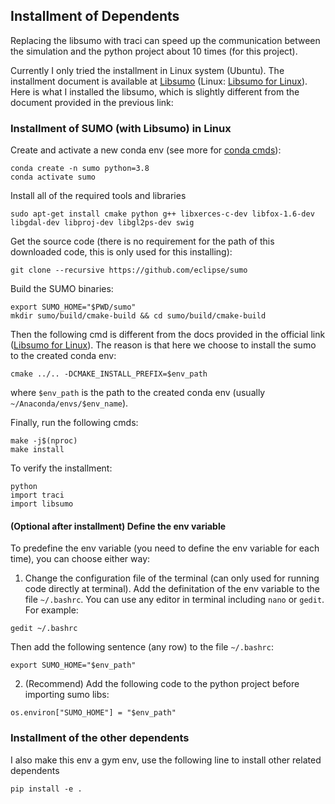 

## Installment of Dependents

Replacing the libsumo with traci can speed up the communication between the simulation and the python project about 10 times (for this project). 

Currently I only tried the installment in Linux system (Ubuntu). The installment document is available at [Libsumo](https://sumo.dlr.de/docs/Libsumo.html) (Linux: [Libsumo for Linux](https://sumo.dlr.de/docs/Installing/Linux_Build.html)). Here is what I installed the libsumo, which is slightly different from the document provided in the previous link:

### Installment of SUMO (with Libsumo) in Linux

Create and activate a new conda env (see more for [conda cmds](https://docs.conda.io/projects/conda/en/latest/user-guide/tasks/manage-environments.html)):

```
conda create -n sumo python=3.8
conda activate sumo
```

Install all of the required tools and libraries

```
sudo apt-get install cmake python g++ libxerces-c-dev libfox-1.6-dev libgdal-dev libproj-dev libgl2ps-dev swig
```
Get the source code (there is no requirement for the path of this downloaded code, this is only used for this installing):
```
git clone --recursive https://github.com/eclipse/sumo
```
Build the SUMO binaries:
```
export SUMO_HOME="$PWD/sumo"
mkdir sumo/build/cmake-build && cd sumo/build/cmake-build
```
Then the following cmd is different from the docs provided in the official link ([Libsumo for Linux](https://sumo.dlr.de/docs/Installing/Linux_Build.html)). The reason is that here we choose to install the sumo to the created conda env:
```
cmake ../.. -DCMAKE_INSTALL_PREFIX=$env_path
```
where ```$env_path``` is the path to the created conda env (usually ```~/Anaconda/envs/$env_name```). 

Finally, run the following cmds:
```
make -j$(nproc)
make install
```
To verify the installment:

```
python
import traci
import libsumo
```

#### (Optional after installment) Define the env variable

To predefine the env variable (you need to define the env variable for each time), you can choose either way:

1. Change the configuration file of the terminal (can only used for running code directly at terminal). Add the definitation of the env variable to the file ```~/.bashrc```. You can use any editor in terminal including ```nano``` or ```gedit```. For example:

```
gedit ~/.bashrc
```
  Then add the following sentence (any row) to the file ```~/.bashrc```:
```
export SUMO_HOME="$env_path"
```
2. (Recommend) Add the following code to the python project before importing sumo libs:

```
os.environ["SUMO_HOME"] = "$env_path"
```

### Installment of the other dependents

I also make this env a gym env, use the following line to install other related dependents

```
pip install -e .
```

